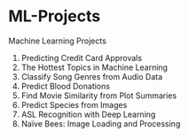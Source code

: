 # ML-Projects
Machine Learning Projects
1. Predicting Credit Card Approvals
2. The Hottest Topics in Machine Learning
3.  Classify Song Genres from Audio Data
4.  Predict Blood Donations
5.  Find Movie Similarity from Plot Summaries
6.  Predict Species from Images
7.  ASL Recognition with Deep Learning
8.  Naïve Bees: Image Loading and Processing


